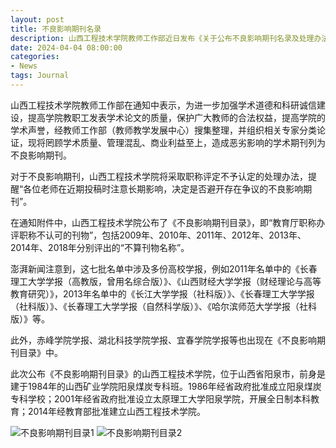 ```yaml
---
layout: post
title: 不良影响期刊名录
description: 山西工程技术学院教师工作部近日发布《关于公布不良影响期刊名录及处理办法的通知》，公布了一批罔顾学术质量、管理混乱、商业利益至上，造成恶劣影响的学术期刊，并称对这些期刊将采取职称评定不予认定的处理办法。
date: 2024-04-04 08:00:00
categories:
- News
tags: Journal
---
```


山西工程技术学院教师工作部在通知中表示，为进一步加强学术道德和科研诚信建设，提高学院教职工发表学术论文的质量，保护广大教师的合法权益，提高学院的学术声誉，经教师工作部（教师教学发展中心）搜集整理，并组织相关专家分类论证，现将罔顾学术质量、管理混乱、商业利益至上，造成恶劣影响的学术期刊列为不良影响期刊。

对于不良影响期刊，山西工程技术学院将采取职称评定不予认定的处理办法，提醒“各位老师在近期投稿时注意长期影响，决定是否避开存在争议的不良影响期刊”。

在通知附件中，山西工程技术学院公布了《不良影响期刊目录》，即“教育厅职称办评职称不认可的刊物”，包括2009年、2010年、2011年、2012年、2013年、2014年、2018年分别评出的“不算刊物名称”。

澎湃新闻注意到，这七批名单中涉及多份高校学报，例如2011年名单中的《长春理工大学学报（高教版，曾用名综合版）》、《山西财经大学学报（财经理论与高等教育研究）》，2013年名单中的《长江大学学报（社科版）》、《长春理工大学学报（社科版）》、《长春理工大学学报（自然科学版）》、《哈尔滨师范大学学报（社科版）》等。

此外，赤峰学院学报、湖北科技学院学报、宜春学院学报等也出现在《不良影响期刊目录》中。

此次公布《不良影响期刊目录》的山西工程技术学院，位于山西省阳泉市，前身是建于1984年的山西矿业学院阳泉煤炭专科班。1986年经省政府批准成立阳泉煤炭专科学校；2001年经省政府批准设立太原理工大学阳泉学院，开展全日制本科教育；2014年经教育部批准建立山西工程技术学院。

![不良影响期刊目录1](https://tu.ss.ci/file/3c73d0f5329009d7b334f.png "不良影响期刊目录1")
![不良影响期刊目录2](https://tu.ss.ci/file/6af9a039e16b0ee363486.png "不良影响期刊目录2")
